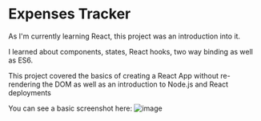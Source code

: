 # Expenses Tracker

As I'm currently learning React, this project was an introduction into it.

I learned about components, states, React hooks, two way binding as well as ES6.

This project covered the basics of creating a React App without re-rendering the DOM as well as an introduction to Node.js and React deployments

You can see a basic screenshot here: 
![image](https://user-images.githubusercontent.com/15236959/138609330-30fc98ab-5c4e-4dfe-9c14-9e4a4ae6af07.png)

